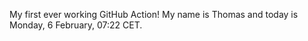 My first ever working GitHub Action!
My name is Thomas and today is Monday, 6 February, 07:22 CET. 
